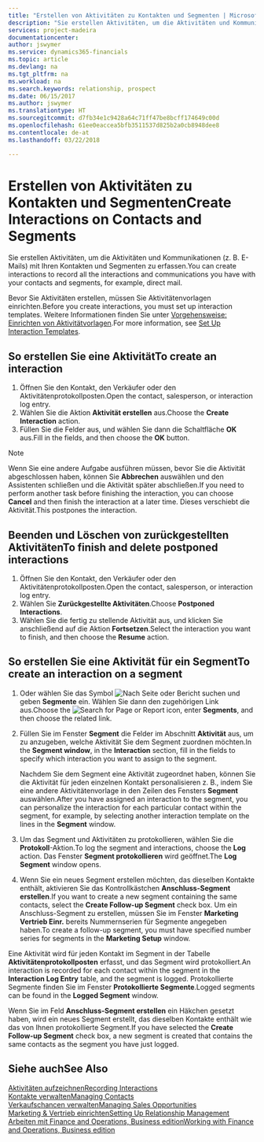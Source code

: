 ```yaml
---
title: "Erstellen von Aktivitäten zu Kontakten und Segmenten | Microsoft Docs"
description: "Sie erstellen Aktivitäten, um die Aktivitäten und Kommunikationen (z. B. E-Mails) mit Ihren Kontakten und Segmenten in Finance and Operations, Business edition zu erfassen."
services: project-madeira
documentationcenter: 
author: jswymer
ms.service: dynamics365-financials
ms.topic: article
ms.devlang: na
ms.tgt_pltfrm: na
ms.workload: na
ms.search.keywords: relationship, prospect
ms.date: 06/15/2017
ms.author: jswymer
ms.translationtype: HT
ms.sourcegitcommit: d7fb34e1c9428a64c71ff47be8bcff174649c00d
ms.openlocfilehash: 61ee0eaccea5bfb3511537d825b2a0cb8948dee8
ms.contentlocale: de-at
ms.lasthandoff: 03/22/2018

---
```

# <a name="create-interactions-on-contacts-and-segments"></a><span data-ttu-id="0bdad-103">Erstellen von Aktivitäten zu Kontakten und Segmenten</span><span class="sxs-lookup"><span data-stu-id="0bdad-103">Create Interactions on Contacts and Segments</span></span>
<span data-ttu-id="0bdad-104">Sie erstellen Aktivitäten, um die Aktivitäten und Kommunikationen (z. B. E-Mails) mit Ihren Kontakten und Segmenten zu erfassen.</span><span class="sxs-lookup"><span data-stu-id="0bdad-104">You can create interactions to record all the interactions and communications you have with your contacts and segments, for example, direct mail.</span></span>

<span data-ttu-id="0bdad-105">Bevor Sie Aktivitäten erstellen, müssen Sie Aktivitätenvorlagen einrichten.</span><span class="sxs-lookup"><span data-stu-id="0bdad-105">Before you create interactions, you must set up interaction templates.</span></span> <span data-ttu-id="0bdad-106">Weitere Informationen finden Sie unter [Vorgehensweise: Einrichten von Aktivitätvorlagen](marketing-interactions.md).</span><span class="sxs-lookup"><span data-stu-id="0bdad-106">For more information, see  [Set Up Interaction Templates](marketing-interactions.md).</span></span>

## <a name="to-create-an-interaction"></a><span data-ttu-id="0bdad-107">So erstellen Sie eine Aktivität</span><span class="sxs-lookup"><span data-stu-id="0bdad-107">To create an interaction</span></span>
1. <span data-ttu-id="0bdad-108">Öffnen Sie den Kontakt, den Verkäufer oder den Aktivitätenprotokollposten.</span><span class="sxs-lookup"><span data-stu-id="0bdad-108">Open the contact, salesperson, or interaction log entry.</span></span>
2. <span data-ttu-id="0bdad-109">Wählen Sie die Aktion **Aktivität erstellen** aus.</span><span class="sxs-lookup"><span data-stu-id="0bdad-109">Choose the **Create Interaction** action.</span></span>
3. <span data-ttu-id="0bdad-110">Füllen Sie die Felder aus, und wählen Sie dann die Schaltfläche **OK** aus.</span><span class="sxs-lookup"><span data-stu-id="0bdad-110">Fill in the fields, and then choose the **OK** button.</span></span>

> [!NOTE]  
>   <span data-ttu-id="0bdad-111">Wenn Sie eine andere Aufgabe ausführen müssen, bevor Sie die Aktivität abgeschlossen haben, können Sie **Abbrechen** auswählen und den Assistenten schließen und die Aktivität später abschließen.</span><span class="sxs-lookup"><span data-stu-id="0bdad-111">If you need to perform another task before finishing the interaction, you can choose **Cancel** and then finish the interaction at a later time.</span></span> <span data-ttu-id="0bdad-112">Dieses verschiebt die Aktivität.</span><span class="sxs-lookup"><span data-stu-id="0bdad-112">This postpones the interaction.</span></span>

## <a name="to-finish-and-delete-postponed-interactions"></a><span data-ttu-id="0bdad-113">Beenden und Löschen von zurückgestellten Aktivitäten</span><span class="sxs-lookup"><span data-stu-id="0bdad-113">To finish and delete postponed interactions</span></span>
1. <span data-ttu-id="0bdad-114">Öffnen Sie den Kontakt, den Verkäufer oder den Aktivitätenprotokollposten.</span><span class="sxs-lookup"><span data-stu-id="0bdad-114">Open the contact, salesperson, or interaction log entry.</span></span>
2. <span data-ttu-id="0bdad-115">Wählen Sie **Zurückgestellte Aktivitäten**.</span><span class="sxs-lookup"><span data-stu-id="0bdad-115">Choose **Postponed Interactions**.</span></span>
3. <span data-ttu-id="0bdad-116">Wählen Sie die fertig zu stellende Aktivität aus, und klicken Sie anschließend auf die Aktion **Fortsetzen**.</span><span class="sxs-lookup"><span data-stu-id="0bdad-116">Select the interaction you want to finish, and then choose the **Resume** action.</span></span>

## <a name="to-create-an-interaction-on-a-segment"></a><span data-ttu-id="0bdad-117">So erstellen Sie eine Aktivität für ein Segment</span><span class="sxs-lookup"><span data-stu-id="0bdad-117">To create an interaction on a segment</span></span>
1. <span data-ttu-id="0bdad-118">Oder wählen Sie das Symbol ![Nach Seite oder Bericht suchen](media/ui-search/search_small.png "Nach Seite oder Bericht suchen") und geben **Segmente** ein. Wählen Sie dann den zugehörigen Link aus.</span><span class="sxs-lookup"><span data-stu-id="0bdad-118">Choose the ![Search for Page or Report](media/ui-search/search_small.png "Search for Page or Report icon") icon, enter **Segments**, and then choose the related link.</span></span>
2. <span data-ttu-id="0bdad-119">Füllen Sie im Fenster **Segment** die Felder im Abschnitt **Aktivität** aus, um zu anzugeben, welche Aktivität Sie dem Segment zuordnen möchten.</span><span class="sxs-lookup"><span data-stu-id="0bdad-119">In the **Segment window**, in the **Interaction** section, fill in the fields to specify which interaction you want to assign to the segment.</span></span>

    <span data-ttu-id="0bdad-120">Nachdem Sie dem Segment eine Aktivität zugeordnet haben, können Sie die Aktivität für jeden einzelnen Kontakt personalisieren z. B., indem Sie eine andere Aktivitätenvorlage in den Zeilen des Fensters **Segment** auswählen.</span><span class="sxs-lookup"><span data-stu-id="0bdad-120">After you have assigned an interaction to the segment, you can personalize the interaction for each particular contact within the segment, for example, by selecting another interaction template on the lines in the **Segment** window.</span></span>  
3. <span data-ttu-id="0bdad-121">Um das Segment und Aktivitäten zu protokollieren, wählen Sie die **Protokoll**-Aktion.</span><span class="sxs-lookup"><span data-stu-id="0bdad-121">To log the segment and interactions, choose the **Log** action.</span></span> <span data-ttu-id="0bdad-122">Das Fenster **Segment protokollieren** wird geöffnet.</span><span class="sxs-lookup"><span data-stu-id="0bdad-122">The **Log Segment** window opens.</span></span>
4. <span data-ttu-id="0bdad-123">Wenn Sie ein neues Segment erstellen möchten, das dieselben Kontakte enthält, aktivieren Sie das Kontrollkästchen **Anschluss-Segment erstellen**.</span><span class="sxs-lookup"><span data-stu-id="0bdad-123">If you want to create a new segment containing the same contacts, select the **Create Follow-up Segment** check box.</span></span> <span data-ttu-id="0bdad-124">Um ein Anschluss-Segment zu erstellen, müssen Sie im Fenster **Marketing Vertrieb Einr.** bereits Nummernserien für Segmente angegeben haben.</span><span class="sxs-lookup"><span data-stu-id="0bdad-124">To create a follow-up segment, you must have specified number series for segments in the **Marketing Setup** window.</span></span>

<span data-ttu-id="0bdad-125">Eine Aktivität wird für jeden Kontakt im Segment in der Tabelle **Aktivitätenprotokollposten** erfasst, und das Segment wird protokolliert.</span><span class="sxs-lookup"><span data-stu-id="0bdad-125">An interaction is recorded for each contact within the segment in the **Interaction Log Entry** table, and the segment is logged.</span></span> <span data-ttu-id="0bdad-126">Protokollierte Segmente finden Sie im Fenster **Protokollierte Segmente**.</span><span class="sxs-lookup"><span data-stu-id="0bdad-126">Logged segments can be found in the **Logged Segment** window.</span></span>

<span data-ttu-id="0bdad-127">Wenn Sie im Feld **Anschluss-Segment erstellen** ein Häkchen gesetzt haben, wird ein neues Segment erstellt, das dieselben Kontakte enthält wie das von Ihnen protokollierte Segment.</span><span class="sxs-lookup"><span data-stu-id="0bdad-127">If you have selected the **Create Follow-up Segment** check box, a new segment is created that contains the same contacts as the segment you have just logged.</span></span>

## <a name="see-also"></a><span data-ttu-id="0bdad-128">Siehe auch</span><span class="sxs-lookup"><span data-stu-id="0bdad-128">See Also</span></span>
[<span data-ttu-id="0bdad-129">Aktivitäten aufzeichnen</span><span class="sxs-lookup"><span data-stu-id="0bdad-129">Recording Interactions</span></span>](marketing-interactions.md)  
[<span data-ttu-id="0bdad-130">Kontakte verwalten</span><span class="sxs-lookup"><span data-stu-id="0bdad-130">Managing Contacts</span></span>](marketing-contacts.md)  
[<span data-ttu-id="0bdad-131">Verkaufschancen verwalten</span><span class="sxs-lookup"><span data-stu-id="0bdad-131">Managing Sales Opportunities</span></span>](marketing-manage-sales-opportunities.md)  
[<span data-ttu-id="0bdad-132">Marketing & Vertrieb einrichten</span><span class="sxs-lookup"><span data-stu-id="0bdad-132">Setting Up Relationship Management</span></span>](marketing-setup-marketing.md)  
[<span data-ttu-id="0bdad-133">Arbeiten mit Finance and Operations, Business edition</span><span class="sxs-lookup"><span data-stu-id="0bdad-133">Working with Finance and Operations, Business edition</span></span>](ui-work-product.md)

